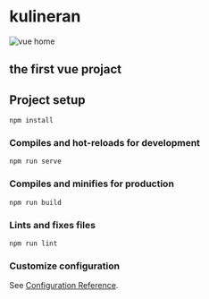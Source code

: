 # kulineran


![vue home](https://user-images.githubusercontent.com/60416437/98016479-9a3ec300-1e30-11eb-9dfb-14112b91c80a.PNG)



## the first vue projact

## Project setup
```
npm install
```

### Compiles and hot-reloads for development
```
npm run serve
```

### Compiles and minifies for production
```
npm run build
```

### Lints and fixes files
```
npm run lint
```

### Customize configuration
See [Configuration Reference](https://cli.vuejs.org/config/).
